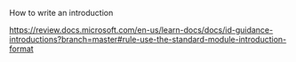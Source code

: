 How to write an introduction

https://review.docs.microsoft.com/en-us/learn-docs/docs/id-guidance-introductions?branch=master#rule-use-the-standard-module-introduction-format